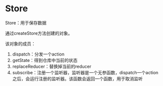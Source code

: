 # Store

Store：用于保存数据

通过createStore方法创建的对象。

该对象的成员：

1. dispatch：分发一个action
2. getState：得到仓库中当前的状态
3. replaceReducer：替换掉当前的reducer
4. subscribe：注册一个监听器，监听器是一个无参函数，dispatch一个action之后，会运行注册的监听器。该函数会返回一个函数，用于取消监听